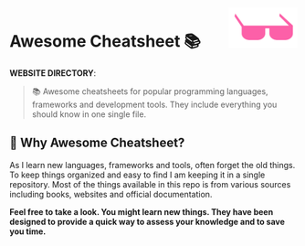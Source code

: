 <img src="https://raw.githubusercontent.com/ohidurbappy/awesome-cheatsheet/master/awesome.svg" alt="awesome" width="120" align="right" >

# Awesome Cheatsheet 📚





**WEBSITE DIRECTORY**:

> 📚 Awesome cheatsheets for popular programming languages, frameworks and  development tools. They include everything you should know in one single file.



## 🤔 Why Awesome Cheatsheet?

As I learn new languages, frameworks and tools, often forget the old things. To keep things organized and easy to find I am keeping it in a single repository. Most of the things available in this repo is from various sources including books, websites and official documentation.



**Feel free to take a look. You might learn new things. They have been  designed to provide a quick way to assess your knowledge and to save you time.** 



